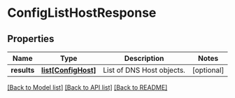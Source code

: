 # ConfigListHostResponse

## Properties
Name | Type | Description | Notes
------------ | ------------- | ------------- | -------------
**results** | [**list[ConfigHost]**](ConfigHost.md) | List of DNS Host objects. | [optional] 

[[Back to Model list]](../README.md#documentation-for-models) [[Back to API list]](../README.md#documentation-for-api-endpoints) [[Back to README]](../README.md)


